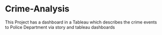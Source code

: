 # Crime-Analysis
This Project has a dashboard in a Tableau which describes the crime events to Police Department via story and tableau dashboards
